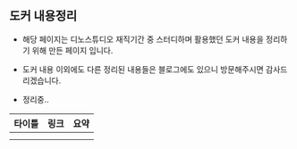 ## 도커 내용정리
- 해당 페이지는 디노스튜디오 재직기간 중 스터디하며 활용했던 도커 내용을 정리하기 위해 만든 페이지 입니다.
- 도커 내용 이외에도 다른 정리된 내용들은 블로그에도 있으니 방문해주시면 감사드리겠습니다.

- 정리중..

| 타이틀 | 링크 | 요약 |
| :---: | :---: | :---: |
|  |  |  |
|  |  |  |